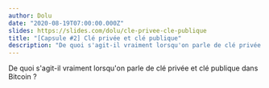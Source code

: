```yaml
---
author: Dolu
date: "2020-08-19T07:00:00.000Z"
slides: https://slides.com/dolu/cle-privee-cle-publique
title: "[Capsule #2] Clé privée et clé publique"
description: "De quoi s'agit-il vraiment lorsqu'on parle de clé privée et clé publique dans Bitcoin ?"
---
```

De quoi s'agit-il vraiment lorsqu'on parle de clé privée et clé publique dans Bitcoin ?